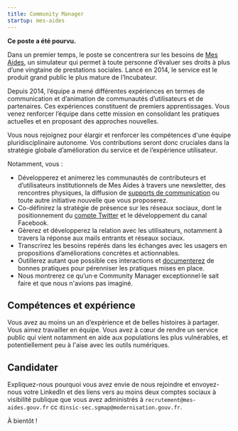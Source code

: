 ```yaml
---
title: Community Manager
startup: mes-aides
---
```


**Ce poste a été pourvu.**

<!--more-->

Dans un premier temps, le poste se concentrera sur les besoins de [Mes Aides](https://mes-aides.gouv.fr), un simulateur qui permet à toute personne d’évaluer ses droits à plus d’une vingtaine de prestations sociales. Lancé en 2014, le service est le produit grand public le plus mature de l’Incubateur.

Depuis 2014, l’équipe a mené différentes expériences en termes de communication et d’animation de communautés d’utilisateurs et de partenaires. Ces expériences constituent de premiers apprentissages. Vous venez renforcer l’équipe dans cette mission en consolidant les pratiques actuelles et en proposant des approches nouvelles.

Vous nous rejoignez pour élargir et renforcer les compétences d'une équipe pluridisciplinaire autonome. Vos contributions seront donc cruciales dans la stratégie globale d’amélioration du service et de l’expérience utilisateur.

Notamment, vous :

- Développerez et animerez les communautés de contributeurs et d’utilisateurs institutionnels de Mes Aides à travers une newsletter, des rencontres physiques, la diffusion de [supports de communication](https://mes-aides.gouv.fr/communication) ou toute autre initiative nouvelle que vous proposerez.
- Co-définirez la stratégie de présence sur les réseaux sociaux, dont le positionnement du [compte Twitter](https://twitter.com/MesAides) et le développement du canal Facebook.
- Gèrerez et développerez la relation avec les utilisateurs, notamment à travers la réponse aux mails entrants et réseaux sociaux.
- Transcrirez les besoins repérés dans les échanges avec les usagers en propositions d’améliorations concrètes et actionnables.
- Outillerez autant que possible ces interactions et [documenterez](https://github.com/sgmap/mes-aides-ui/wiki) de bonnes pratiques pour pérenniser les pratiques mises en place.
- Nous montrerez ce qu’un·e Community Manager exceptionnel·le sait faire et que nous n'avions pas imaginé.


## Compétences et expérience

Vous avez au moins un an d’expérience et de belles histoires à partager.
Vous aimez travailler en équipe.
Vous avez à cœur de rendre un service public qui vient notamment en aide aux populations les plus vulnérables, et potentiellement peu à l'aise avec les outils numériques.


## Candidater

Expliquez-nous pourquoi vous avez envie de nous rejoindre et envoyez-nous votre LinkedIn et des liens vers au moins deux comptes sociaux à visibilité publique que vous avez administrés à `recrutement@mes-aides.gouv.fr` cc `dinsic-sec.sgmap@modernisation.gouv.fr`.

À bientôt !
